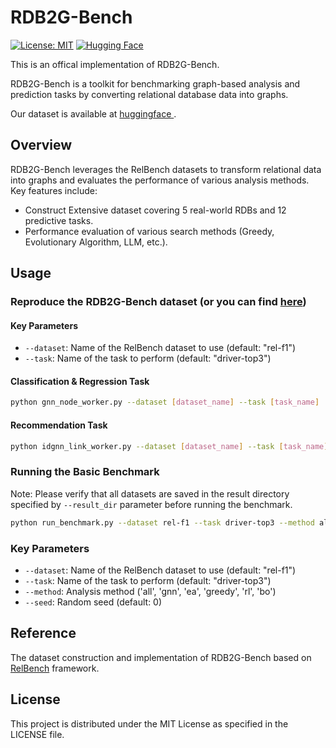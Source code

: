 # RDB2G-Bench 

[![License: MIT](https://img.shields.io/badge/License-MIT-green.svg)](https://opensource.org/licenses/MIT)
[![Hugging Face](https://img.shields.io/badge/🤗_Hugging_Face-Datasets-blue)](https://huggingface.co/datasets/kaistdata/RDB2G-Bench)

This is an offical implementation of RDB2G-Bench.

RDB2G-Bench is a toolkit for benchmarking graph-based analysis and prediction tasks by converting relational database data into graphs.

Our dataset is available at [huggingface ](https://huggingface.co/datasets/kaistdata/RDB2G-Bench).

## Overview

RDB2G-Bench leverages the RelBench datasets to transform relational data into graphs and evaluates the performance of various analysis methods. Key features include:

- Construct Extensive dataset covering 5 real-world RDBs and 12 predictive tasks.
- Performance evaluation of various search methods (Greedy, Evolutionary Algorithm, LLM, etc.).

## Usage

### Reproduce the RDB2G-Bench dataset (or you can find [here](https://huggingface.co/datasets/kaistdata/RDB2G-Bench))
#### Key Parameters

- `--dataset`: Name of the RelBench dataset to use (default: "rel-f1")
- `--task`: Name of the task to perform (default: "driver-top3")

#### Classification & Regression Task

```bash
python gnn_node_worker.py --dataset [dataset_name] --task [task_name]
```

#### Recommendation Task

```bash
python idgnn_link_worker.py --dataset [dataset_name] --task [task_name]
```

### Running the Basic Benchmark

Note: Please verify that all datasets are saved in the result directory specified by `--result_dir` parameter before running the benchmark.

```bash
python run_benchmark.py --dataset rel-f1 --task driver-top3 --method all --result_dir [result_dir]
```

### Key Parameters

- `--dataset`: Name of the RelBench dataset to use (default: "rel-f1")
- `--task`: Name of the task to perform (default: "driver-top3")
- `--method`: Analysis method ('all', 'gnn', 'ea', 'greedy', 'rl', 'bo')
- `--seed`: Random seed (default: 0)


## Reference

The dataset construction and implementation of RDB2G-Bench based on [RelBench](https://github.com/snap-stanford/relbench) framework.


## License

This project is distributed under the MIT License as specified in the LICENSE file.

